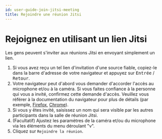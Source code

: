 ```yaml
---
id: user-guide-join-jitsi-meeting
title: Rejoindre une réunion Jitsi
---
```


# Rejoignez en utilisant un lien Jitsi

Les gens peuvent s'inviter aux réunions Jitsi en envoyant simplement un lien.

1. Si vous avez reçu un tel lien d'invitation d'une source fiable,
   copiez-le dans la barre d'adresse de votre navigateur et appuyez sur <kbd>Entrée</kbd> / <kbd>Retour</kbd>.
2. Votre navigateur peut d'abord vous demander d'accorder l'accès au microphone et/ou à la caméra.
   Si vous faites confiance à la personne qui vous a invité, confirmez cette demande d'accès.
   Veuillez vous référer à la documentation du navigateur pour plus de détails (par exemple,
   [Firefox](https://support.mozilla.org/kb/how-manage-your-camera-and-microphone-permissions#w_using-prompts-to-allow-or-block-camera-and-microphone-permissions-for-a-site), 
   [Chrome](https://support.google.com/chrome/answer/2693767)).
3. Si vous y êtes invité, saisissez un nom qui sera visible par les autres participants dans la salle de réunion Jitsi.
4. (Facultatif) Ajustez les paramètres de la caméra et/ou du microphone via les éléments du menu déroulant "v".
5. Cliquez sur `Rejoindre la réunion`.
